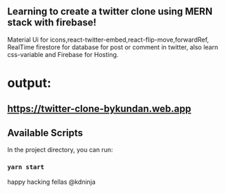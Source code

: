 
## Learning to create a twitter clone using MERN stack with firebase!

Material Ui for icons,react-twitter-embed,react-flip-move,forwardRef, RealTime firestore for database for post or comment in twitter,
also learn css-variable and Firebase for Hosting.

# output:

## https://twitter-clone-bykundan.web.app

## Available Scripts

In the project directory, you can run:

### `yarn start`

happy hacking fellas @kdninja
